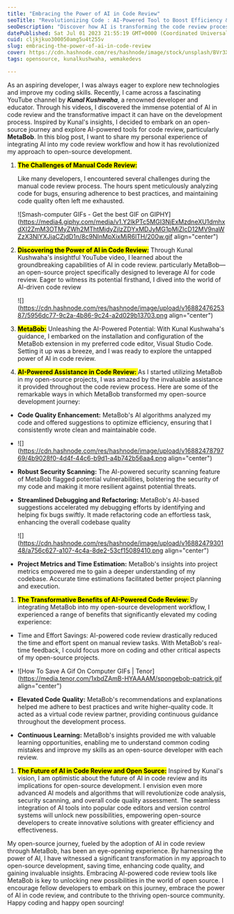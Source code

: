 ```yaml
---
title: "Embracing the Power of AI in Code Review"
seoTitle: "Revolutionizing Code : AI-Powered Tool to Boost Efficiency & quality"
seoDescription: "Discover how AI is transforming the code review process and revolutionizing the way developers write clean and efficient code. Explore the journey of embrac"
datePublished: Sat Jul 01 2023 21:55:19 GMT+0000 (Coordinated Universal Time)
cuid: cljkjkuo300050amg5u4t255v
slug: embracing-the-power-of-ai-in-code-review
cover: https://cdn.hashnode.com/res/hashnode/image/stock/unsplash/BVr3XaBiWLU/upload/570f8fed0a551ed238bdc7dc2bc002bf.jpeg
tags: opensource, kunalkushwaha, wemakedevs

---
```


As an aspiring developer, I was always eager to explore new technologies and improve my coding skills. Recently, I came across a fascinating YouTube channel by ***Kunal Kushwaha***, a renowned developer and educator. Through his videos, I discovered the immense potential of AI in code review and the transformative impact it can have on the development process. Inspired by Kunal's insights, I decided to embark on an open-source journey and explore AI-powered tools for code review, particularly **MetaBob**. In this blog post, I want to share my personal experience of integrating AI into my code review workflow and how it has revolutionized my approach to open-source development.

1. **<mark>The Challenges of Manual Code Review:</mark>**
    
    Like many developers, I encountered several challenges during the manual code review process. The hours spent meticulously analyzing code for bugs, ensuring adherence to best practices, and maintaining code quality often left me exhausted.
    
    ![Smash-computer GIFs - Get the best GIF on GIPHY](https://media4.giphy.com/media/v1.Y2lkPTc5MGI3NjExMzdneXU1dmhxdXI2ZmM3OTMyZWh2MThtMjdyZjlzZDYxMDJyMG1pMiZlcD12MV9naWZzX3NlYXJjaCZjdD1n/8c9NInMpXixMjR6lTH/200w.gif align="center")
    
2. **<mark>Discovering the Power of AI in Code Review:</mark>** Through Kunal Kushwaha's insightful YouTube video, I learned about the groundbreaking capabilities of AI in code review. particularly MetaBob—an open-source project specifically designed to leverage AI for code review. Eager to witness its potential firsthand, I dived into the world of AI-driven code review
    
    ![](https://cdn.hashnode.com/res/hashnode/image/upload/v1688247625387/5956dc77-9c2a-4b86-9c24-a2d029b13703.png align="center")
    
3. **<mark>MetaBob:</mark>** Unleashing the AI-Powered Potential: With Kunal Kushwaha's guidance, I embarked on the installation and configuration of the MetaBob extension in my preferred code editor, Visual Studio Code. Setting it up was a breeze, and I was ready to explore the untapped power of AI in code review.
    
4. **<mark>AI-Powered Assistance in Code Review: </mark>** As I started utilizing MetaBob in my open-source projects, I was amazed by the invaluable assistance it provided throughout the code review process. Here are some of the remarkable ways in which MetaBob transformed my open-source development journey:
    

* **Code Quality Enhancement:** MetaBob's AI algorithms analyzed my code and offered suggestions to optimize efficiency, ensuring that I consistently wrote clean and maintainable code.
    
* ![](https://cdn.hashnode.com/res/hashnode/image/upload/v1688247879769/4b9028f0-4d4f-44c6-b9d1-a4b742b56aa4.png align="center")
    
* **Robust Security Scanning:** The AI-powered security scanning feature of MetaBob flagged potential vulnerabilities, bolstering the security of my code and making it more resilient against potential threats.
    
* **Streamlined Debugging and Refactoring:** MetaBob's AI-based suggestions accelerated my debugging efforts by identifying and helping fix bugs swiftly. It made refactoring code an effortless task, enhancing the overall codebase quality
    
    ![](https://cdn.hashnode.com/res/hashnode/image/upload/v1688247930148/a756c627-a107-4c4a-8de2-53cf15089410.png align="center")
    
* **Project Metrics and Time Estimation:** MetaBob's insights into project metrics empowered me to gain a deeper understanding of my codebase. Accurate time estimations facilitated better project planning and execution.
    

1. **<mark>The Transformative Benefits of AI-Powered Code Review: </mark>** By integrating MetaBob into my open-source development workflow, I experienced a range of benefits that significantly elevated my coding experience:
    

* Time and Effort Savings: AI-powered code review drastically reduced the time and effort spent on manual review tasks. With MetaBob's real-time feedback, I could focus more on coding and other critical aspects of my open-source projects.
    
* ![How To Save A Gif On Computer GIFs | Tenor](https://media.tenor.com/1xbdZAmB-HYAAAAM/spongebob-patrick.gif align="center")
    
* **Elevated Code Quality:** MetaBob's recommendations and explanations helped me adhere to best practices and write higher-quality code. It acted as a virtual code review partner, providing continuous guidance throughout the development process.
    
* **Continuous Learning:** MetaBob's insights provided me with valuable learning opportunities, enabling me to understand common coding mistakes and improve my skills as an open-source developer with each review.
    

1. **<mark>The Future of AI in Code Review and Open Source:</mark>** Inspired by Kunal's vision, I am optimistic about the future of AI in code review and its implications for open-source development. I envision even more advanced AI models and algorithms that will revolutionize code analysis, security scanning, and overall code quality assessment. The seamless integration of AI tools into popular code editors and version control systems will unlock new possibilities, empowering open-source developers to create innovative solutions with greater efficiency and effectiveness.
    

My open-source journey, fueled by the adoption of AI in code review through MetaBob, has been an eye-opening experience. By harnessing the power of AI, I have witnessed a significant transformation in my approach to open-source development, saving time, enhancing code quality, and gaining invaluable insights. Embracing AI-powered code review tools like MetaBob is key to unlocking new possibilities in the world of open source. I encourage fellow developers to embark on this journey, embrace the power of AI in code review, and contribute to the thriving open-source community. Happy coding and happy open sourcing!